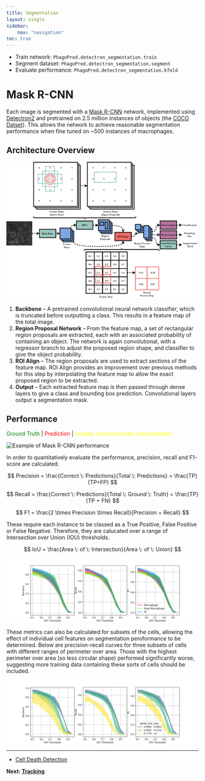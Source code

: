 ```yaml
---
title: Segmentation
layout: single 
sidebar: 
    nav: "navigation"
toc: true
---
```

- Train network: `PhagoPred.detectron_segmentation.train`
- Segment dataset: `PhagoPred.detectron_segmentation.segment`
- Evaluate performance: `PhagoPred.detectron_segmentation.kfold`

# Mask R-CNN

Each image is segmented with a [Mask R-CNN](https://arxiv.org/abs/1703.06870) network, implemented using [Detectron2](https://github.com/facebookresearch/detectron2) and pretrained on 2.5 million instances of objects (the [COCO Datset](https://cocodataset.org/#home)). This allows the network to achieve reasonable segmentation performance when fine tuned on ~500 instances of macrophages.

## Architecture Overview

![Mask R-CNN Architecture](images/maskrcnn.png)

1. **Backbone** – A pretrained convolutional neural network classifier, which is truncated before outputting a class.  This results in a  feature map of the total image.
2. **Region Proposal Network** – From the feature map, a set of rectangular region proposals are extracted, each with an associated probability of containing an object. The network is again convolutional, with a regressor branch to adjust the proposed region shape, and classifier to give the object probability.
3. **ROI Align** – The region proposals are used to extract sections of the feature map. ROI Align provides an improvement over previous methods for this step by interpolating the feature map to allow the exact proposed region to be extracted.
4. **Output** – Each extracted feature map is then passed through dense layers to give a class and bounding box prediction. Convolutional layers output a segmentation mask. 

## Performance

<span style= "color: green">Ground Truth</span> \| <span style="color: red">Prediction </span> \| <span style="color: yellow">Overlap of ground truth and prediction</span>

![Example of Mask R-CNN performance](images/maskrcnn_exampleseg.png)

In order to quantitatively evaluate the performance, precision, recall and F1-score are calculated. 

$$
Precision = \frac{Correct \: Predictions}{Total \: Predictions} = \frac{TP}{TP+FP}
$$

$$
Recall = \frac{Correct \: Predictions}{Total \: Ground \: Truth} = \frac{TP}{TP + FN}
$$

$$
F1 = \frac{2 \times Precision \times Recall}{Precision + Recall}
$$

These require each instance to be classed as a True Positive, False Positive or False Negative. Therefore, they are calucated over a range of Intersection over Union (IOU) thresholds.

$$
IoU = \frac{Area \: of \: Intersection}{Area \: of \: Union}
$$

![Mask R-CNN Performance](images/maskrcnn_performance.png)

These metrics can also be calculated for subsets of the cells, allowing the effect of individual cell features on segmentation peroformance to be determined. Below are precision-recall curves for three subsets of cells with different ranges of perimeter over area. Those with the highest perimeter over area (so less circular shape) performed significantly worse, suggesting more training data containing these sorts of cells should be included.

![Perimeter over area](images/perim_over_area_performance.png)

---

- [Cell Death Detection](../Segmentation/CellDeathDetection/)

**Next: [Tracking](../Tracking/)**